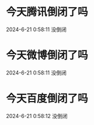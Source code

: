 # 今天腾讯倒闭了吗

2024-6-21 0:58:11 没倒闭

# 今天微博倒闭了吗

2024-6-21 0:58:11 没倒闭

# 今天百度倒闭了吗

2024-6-21 0:58:12 没倒闭

